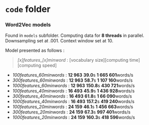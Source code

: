 # `code` folder


### Word2Vec models

Found in `models` subfolder. Computing data for __8 threads__ in parallel. Downsampling set at .001. Context window set at 10.

Model presented as follows :

> _\[x\]features\_[x]minword_ : \[vocabulary size\]\[computing time\] \[computing speed\] 

+ _100features\_60minwords_ : **12 963** **39.0**s **1 665 601**words/s
+ _300features\_60minwords_ : **12 963** **58.7**s **1 107 160**words/s
+ _1000features\_60minwords_ : **12 963** **150.8**s **430 721**words/s
+ _100features\_40minwords_ : **16 493** **45.9**s **1 436 928**words/s
+ _300features\_40minwords_ : **16 493** **61.8**s **1 66 090**words/s
+ _1000features\_40minwords_ : **16 493** **157.2**s **419 240**words/s
+ _100features\_20minwords_ : **24 159** **46.1**s **1 456 663**words/s
+ _300features\_20minwords_ : **24 159** **67.3**s **997 401**words/s
+ _1000features\_20minwords_ : **24 159** **160.3**s **418 596**words/s